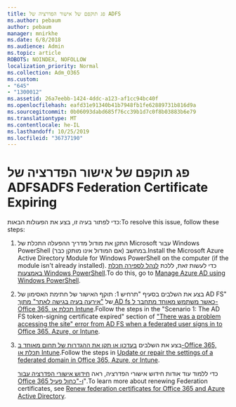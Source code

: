 ```yaml
---
title: פג תוקפם של אישור הפדרציה של ADFS
ms.author: pebaum
author: pebaum
manager: mnirkhe
ms.date: 6/8/2018
ms.audience: Admin
ms.topic: article
ROBOTS: NOINDEX, NOFOLLOW
localization_priority: Normal
ms.collection: Adm_O365
ms.custom:
- "645"
- "1300012"
ms.assetid: 26a7eebb-1424-4ddc-a123-af1cc94bc40f
ms.openlocfilehash: eafd31e91340b41b7948fb1fe62889731b816d9a
ms.sourcegitcommit: 0b06093dabd685f76cc39b1d7c0f8b03883b6e79
ms.translationtype: MT
ms.contentlocale: he-IL
ms.lasthandoff: 10/25/2019
ms.locfileid: "36737190"
---
```

# <a name="adfs-federation-certificate-expiring"></a><span data-ttu-id="fc532-102">פג תוקפם של אישור הפדרציה של ADFS</span><span class="sxs-lookup"><span data-stu-id="fc532-102">ADFS Federation Certificate Expiring</span></span>

<span data-ttu-id="fc532-103">כדי לפתור בעיה זו, בצע את הפעולות הבאות:</span><span class="sxs-lookup"><span data-stu-id="fc532-103">To resolve this issue, follow these steps:</span></span>
  
1. <span data-ttu-id="fc532-104">התקן את מודול מדריך ההפעלה התכלת של Microsoft עבור Windows PowerShell במחשב (אם המודול אינו מותקן כבר).</span><span class="sxs-lookup"><span data-stu-id="fc532-104">Install the Microsoft Azure Active Directory Module for Windows PowerShell on the computer (if the module isn't already installed).</span></span> <span data-ttu-id="fc532-105">כדי לעשות זאת, ללכת [לנהל לספירה תכלת באמצעות Windows PowerShell](https://aka.ms/aadposh).</span><span class="sxs-lookup"><span data-stu-id="fc532-105">To do this, go to [Manage Azure AD using Windows PowerShell](https://aka.ms/aadposh).</span></span>

2. <span data-ttu-id="fc532-106">בצע את השלבים בסעיף "תרחיש 1: תוקף האישור של חתימת האסימון של AD FS" של ["אירעה בעיה בגישה לאתר" מתוך AD fs כאשר משתמש מאוחד מתחבר ל-Office 365, תכלת או Intune](https://support.microsoft.com/help/2713898/there-was-a-problem-accessing-the-site-error-from-ad-fs-when-a-federat).</span><span class="sxs-lookup"><span data-stu-id="fc532-106">Follow the steps in the "Scenario 1: The AD FS token-signing certificate expired" section of ["There was a problem accessing the site" error from AD FS when a federated user signs in to Office 365, Azure, or Intune](https://support.microsoft.com/help/2713898/there-was-a-problem-accessing-the-site-error-from-ad-fs-when-a-federat).</span></span>

3. <span data-ttu-id="fc532-107">בצע את השלבים [בעדכון או תקן את ההגדרות של תחום מאוחד ב-Office 365, תכלת או Intune](https://docs.microsoft.com/office365/troubleshoot/security/update-federated-domain-office-365).</span><span class="sxs-lookup"><span data-stu-id="fc532-107">Follow the steps in [Update or repair the settings of a federated domain in Office 365, Azure, or Intune](https://docs.microsoft.com/office365/troubleshoot/security/update-federated-domain-office-365).</span></span>

    <span data-ttu-id="fc532-108">כדי ללמוד עוד אודות חידוש אישורי הפדרציה, ראה [חידוש אישורי הפדרציה עבור Office 365 ו-"כחול פעיל](https://docs.microsoft.com/azure/active-directory/connect/active-directory-aadconnect-o365-certs)".</span><span class="sxs-lookup"><span data-stu-id="fc532-108">To learn more about renewing Federation certificates, see [Renew federation certificates for Office 365 and Azure Active Directory](https://docs.microsoft.com/azure/active-directory/connect/active-directory-aadconnect-o365-certs).</span></span>
